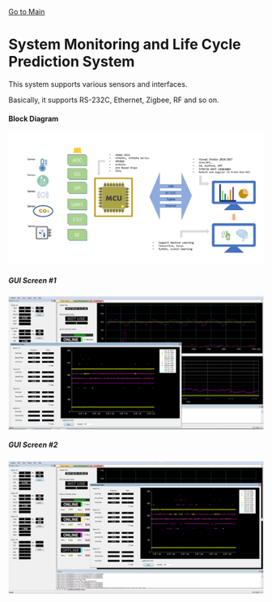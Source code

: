 [Go to Main](readme.md)

# System Monitoring and Life Cycle Prediction System

This system supports various sensors and interfaces.

Basically, it supports RS-232C, Ethernet, Zigbee, RF and so on.


#### Block Diagram ####
![](/images/SensorLoggingSystemBD.png)

##### GUI Screen #1 #####
![](/images/SensorLoggingSystem.png)

##### GUI Screen #2 #####
![](/images/SensorLoggingSystem2.png)
